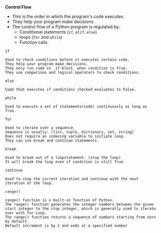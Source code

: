 **Control Flow**

* This is the order in which the program's code executes.
* They help your program make decisions.
* The control flow of a Python program is regulated by:
    * Conditional statements (`if`, `elif`, `else`)
    * loops (`for` and `while`)
    * Function calls
    
`if`

    Used to check conditions before it executes certain code.
    They help your program make decisions.
    They only run code in _if-block_ when condition is True.
    They use comparison and logical operators to check conditions.

`else`

    Code that executes if conditions checked evaluates to False.

`while`

    Used to execute a set of statements(code) continuously as long as True.

`for`

    Used to iterate over a sequence.
    Sequence is usually: (list, tuple, dictionary, set, string)
    Does not require an indexing variable to initiate loop.
    They can use break and continue statements.

`break`

    Used to break out of a loopstatement. (stop the loop)
    It will break the loop even if condition is still True.

`continue`

    Used to stop the current iteration and continue with the next iteration of the loop.

`range()`

    range() function is a built-in function of Python.
    The range() function generates the integer numbers between the given start integer to the stop integer, which is generally used to iterate over with for Loop.
    The range() function returns a sequence of numbers starting from zero by default.
    Default increment is by 1 and ends at a specified number